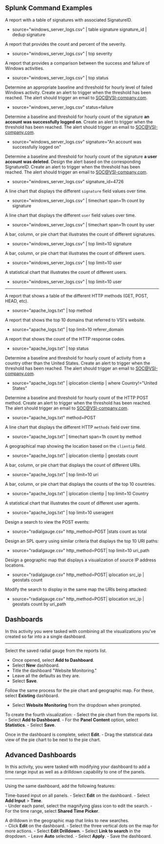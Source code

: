 ## Splunk Command Examples

A report with a table of signatures with associated SignatureID.
      
- source="windows_server_logs.csv"  | table signature signature_id | dedup signature

A report that provides the count and percent of the severity.

- source="windows_server_logs.csv" |  top severity

A report that provides a comparison between the success and failure of Windows activities.

- source="windows_server_logs.csv" | top  status
       
Determine an appropriate baseline and threshold for hourly level of failed Windows activity. Create an alert to trigger when the threshold has been reached. The alert should trigger an email to SOC@VSI-company.com.
       
- source="windows_server_logs.csv"  status=failure 
	         
Determine a baseline and threshold for hourly count of the signature **an account was successfully logged on**. Create an alert to trigger when the threshold has been reached. The alert should trigger an email to SOC@VSI-company.com.

- source="windows_server_logs.csv" signature="An account was successfully logged on"	         
                  
Determine a baseline and threshold for hourly count of the signature **a user account was deleted**. Design the alert based on the corresponding SignatureID. Create an alert to trigger when the threshold has been reached. The alert should trigger an email to SOC@VSI-company.com.   
		
- source="windows_server_logs.csv" signature_id=4726
	                  
A line chart that displays the different `signature` field values over time.

- source="windows_server_logs.csv" | timechart span=1h count by signature

A line chart that displays the different `user` field values over time. 

- source="windows_server_logs.csv" | timechart span=1h count by user
    
A bar, column, or pie chart that illustrates the count of different signatures.

- source="windows_server_logs.csv" | top limit=10 signature
	
A bar, column, or pie chart that illustrates the count of different users.

- source="windows_server_logs.csv" | top limit=10 user

A statistical chart that illustrates the count of different users.

- source="windows_server_logs.csv" | top limit=10 user				

---

A report that shows a table of the different HTTP methods (GET, POST, HEAD, etc).

- source="apache_logs.txt" | top method

A report that shows the top 10 domains that referred to VSI's website.

- source="apache_logs.txt" | top limit=10 referer_domain	

A report that shows the count of the HTTP response codes.
	
- source="apache_logs.txt" | top status	

Determine a baseline and threshold for hourly count of activity from a country other than the United States. Create an alert to trigger when the threshold has been reached. The alert should trigger an email to SOC@VSI-company.com.

- source="apache_logs.txt"  | iplocation clientip | where Country!="United States"	

Determine a baseline and threshold for hourly count of the HTTP POST method. Create an alert to trigger when the threshold has been reached. The alert should trigger an email to SOC@VSI-company.com.

- source="apache_logs.txt" method=POST

A line chart that displays the different HTTP `methods` field over time.

- source="apache_logs.txt" | timechart span=1h count by method	

A geographical map showing the location based on the `clientip` field.

- source="apache_logs.txt" | iplocation clientip | geostats count	

A bar, column, or pie chart that displays the count of different URIs.

- source="apache_logs.txt" | top limit=10 uri    

A bar, column, or pie chart that displays the counts of the top 10 countries.

- source="apache_logs.txt"  | iplocation clientip | top limit=10 Country	

A statistical chart that illustrates the count of different user agents.

- source="apache_logs.txt"   |  top limit=10 useragent    

Design a search to view the POST events:

- source="radialgauge.csv" http_method=POST |stats  count as total

Design an SPL query using similar criteria that displays the top 10 URI paths:

- source="radialgauge.csv" http_method=POST| top limit=10 uri_path

Design a geographic map that displays a visualization of source IP address locations. 

- source="radialgauge.csv" http_method=POST| iplocation src_ip | geostats count

Modify the search to display in the same map the URIs being attacked: 

- source="radialgauge.csv" http_method=POST| iplocation src_ip | geostats count by uri_path

## Dashboards

In this activity you were tasked with combining all the visualizations you've created so far into a a single dashboard.

---

Select the saved radial gauge from the reports list.
   - Once opened, select **Add to Dashboard**.
   - Select **New** dashboard. 
   - Title the dashboard "Website Monitoring."
   - Leave all the defaults as they are.
   - Select **Save**.

Follow the same process for the pie chart and geographic map. For these, select **Existing** dashboard.
   - Select **Website Monitoring** from the dropdown when prompted. 

To create the fourth visualization:
    - Select the pie chart from the reports list.
    - Select **Add to Dashboard**.
    - For the **Panel Content** option, select **Statistics**.
    - Select **Save**.

Once in the dashboard is complete, select **Edit**.
    - Drag the statistical data view of the pie chart to be next to the pie chart.

## Advanced Dashboards

In this activity, you were tasked with modifying your dashboard to add a time range input as well as a drilldown capability to one of the panels.

---

Using the same dashboard, add the following features:

Time-based input on all panels.
    - Select **Edit** on the dashboard.
    - Select **Add Input** > **Time**.  
    - Under each panel, select the magnifying glass icon to edit the search. 
      - For the time range, select **Shared Time Picker**.

A drilldown in the geographic map that links to new searches.  
    - Click **Edit** on the dashboard.
    - Select the three vertical dots on the map for more actions.
    - Select **Edit Drilldown**.
    - Select **Link to search** in the dropdown.
    - Leave **Auto** selected.
    - Select **Apply**.
    - Save the dashboard.









